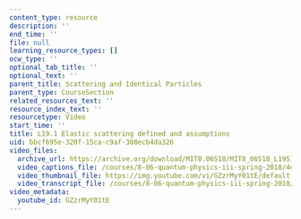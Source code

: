```yaml
---
content_type: resource
description: ''
end_time: ''
file: null
learning_resource_types: []
ocw_type: ''
optional_tab_title: ''
optional_text: ''
parent_title: Scattering and Identical Particles
parent_type: CourseSection
related_resources_text: ''
resource_index_text: ''
resourcetype: Video
start_time: ''
title: L19.1 Elastic scattering defined and assumptions
uid: bbcf695e-320f-15ca-c9af-308ecb4da326
video_files:
  archive_url: https://archive.org/download/MIT8.06S18/MIT8_06S18_L19S1_300k.mp4
  video_captions_file: /courses/8-06-quantum-physics-iii-spring-2018/4e0efce92bc75669a1961b85ffc6f27b_GZzrMyY01tE.vtt
  video_thumbnail_file: https://img.youtube.com/vi/GZzrMyY01tE/default.jpg
  video_transcript_file: /courses/8-06-quantum-physics-iii-spring-2018/a08cb56aa3fb7ca4449b72aec71915d1_GZzrMyY01tE.pdf
video_metadata:
  youtube_id: GZzrMyY01tE
---
```

